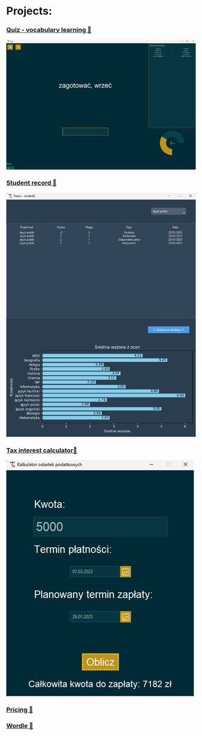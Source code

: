 # Projects:

### [Quiz - vocabulary learning 🔗](https://github.com/nieinter/quiz)
![Quiz](https://github.com/nieinter/images/blob/main/quiz1solar.png)

### [Student record 🔗](https://github.com/nieinter/student-record)
![StudentRecord](https://github.com/nieinter/images/blob/main/record_main1.png)

### [Tax interest calculator🔗](https://github.com/nieinter/tax-interest-calculator)
![TIC](https://github.com/nieinter/images/blob/main/TIC_main.png)

### [Pricing 🔗](https://github.com/nieinter/pricing)

### [Wordle 🔗](https://github.com/nieinter/wordle)
